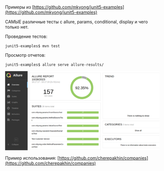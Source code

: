 Примеры из [https://github.com/mkyong/junit5-examples](https://github.com/mkyong/junit5-examples)

САМЫЕ различные тесты с allure, params, conditional, display и чего только нет.

Проведение тестов: 

````shell
junit5-examples$ mvn test
````

Просмотр отчетов:

````shell
junit5-examples$ allure serve allure-results/
````
![Результаты](doc/result.png)

Пример использования: [https://github.com/cherepakhin/companies](https://github.com/cherepakhin/companies)